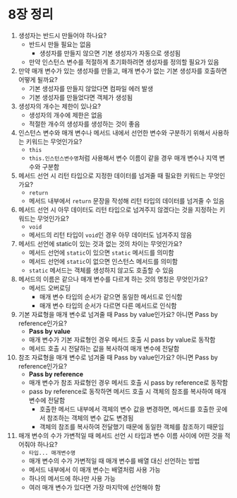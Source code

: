 # 8장 정리

1. 생성자는 반드시 만들어야 하나요?
    - 반드시 만들 필요는 없음
      - 생성자를 만들지 않으면 기본 생성자가 자동으로 생성됨
    - 만약 인스턴스 변수를 적절하게 초기화하려면 생성자를 정의할 필요가 있음
2. 만약 매개 변수가 있는 생성자를 만들고, 매개 변수가 없는 기본 생성자를 호출하면 어떻게 될까요?
    - 기본 생성자를 만들지 않았다면 컴파일 에러 발생
    - 기본 생성자를 만들었다면 객체가 생성됨
3. 생성자의 개수는 제한이 있나요?
    - 생성자의 개수에 제한은 없음
    - 적절한 개수의 생성자를 생성하는 것이 좋음
4. 인스턴스 변수와 매개 변수나 메서드 내에서 선언한 변수와 구분하기 위해서 사용하는 키워드는 무엇인가요?
    - `this`
    - `this.인스턴스변수명`처럼 사용해서 변수 이름이 같을 경우 매개 변수나 지역 변수와 구분함
5. 메서드 선언 시 리턴 타입으로 지정한 데이터를 넘겨줄 때 필요한 키워드는 무엇인가요?
    - `return`
    - 메서드 내부에서 `return` 문장을 작성해 리턴 타입의 데이터를 넘겨줄 수 있음
6. 메서드 선언 시 아무 데이터도 리턴 타입으로 넘겨주지 않겠다는 것을 지정하는 키워드는 무엇인가요?
    - `void`
    - 메서드의 리턴 타입이 `void`인 경우 아무 데이터도 넘겨주지 않음
7. 메서드 선언에 static이 있는 것과 없는 것의 차이는 무엇인가요?
    - 메서드 선언에 `static`이 있으면 `static` 메서드를 의미함
    - 메서드 선언에 `static`이 없으면 인스턴스 메서드를 의미함
    - `static` 메서드는 객체를 생성하지 않고도 호출할 수 있음
8. 메서드의 이름은 같으나 매개 변수를 다르게 하는 것의 명칭은 무엇인가요?
    - 메서드 오버로딩
      - 매개 변수 타입의 순서가 같으면 동일한 메서드로 인식함
      - 매개 변수 타입의 순서가 다르면 다른 메서드로 인식함
9. 기본 자료형을 매개 변수로 넘겨줄 때 Pass by value인가요? 아니면 Pass by reference인가요?
    - **Pass by value**
    - 매개 변수가 기본 자료형인 경우 메서드 호출 시 pass by value로 동작함
    - 메서드 호출 시 전달하는 값을 복사하여 매개 변수에 전달함
10. 참조 자료형을 매개 변수로 넘겨줄 때 Pass by value인가요? 아니면 Pass by reference인가요?
    - **Pass by reference**
    - 매개 변수가 참조 자료형인 경우 메서드 호출 시 pass by reference로 동작함
    - pass by reference로 동작하면 메서드 호출 시 객체의 참조를 복사하여 매개 변수에 전달함
      - 호출한 메서드 내부에서 객체의 변수 값을 변경하면, 메서드를 호출한 곳에서 참조하는 객체의 변수 값도 변경됨
      - 객체의 참조를 복사하여 전달했기 때문에 동일한 객체를 참조하기 때문임
11. 매개 변수의 수가 가변적일 때 메서드 선언 시 타입과 변수 이름 사이에 어떤 것을 적어줘야 하나요?
    - `타입... 매개변수명`
    - 매개 변수의 수가 가변적일 때 매개 변수를 배열 대신 선언하는 방법
    - 메서드 내부에서 이 매개 변수는 배열처럼 사용 가능
    - 하나의 메서드에 하나만 사용 가능
    - 여러 매개 변수가 있다면 가장 마지막에 선언해야 함